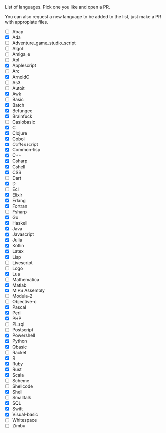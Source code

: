 List of languages. Pick one you like and open a PR.

You can also request a new language to be added to the list, just make a PR with appropiate files.

- [ ] Abap
- [x] Ada
- [ ] Adventure_game_studio_script
- [ ] Algol
- [ ] Amiga_e
- [ ] Apl
- [x] Applescript
- [ ] Arc
- [x] ArnoldC
- [ ] As3
- [ ] Autoit
- [x] Awk
- [ ] Basic
- [x] Batch
- [x] Befungee
- [x] Brainfuck
- [ ] Casiobasic
- [x] C
- [x] Clojure
- [x] Cobol
- [x] Coffeescript
- [x] Common-lisp
- [x] C++
- [x] Csharp
- [x] Cshell
- [x] CSS
- [ ] Dart
- [x] D
- [ ] Ecl
- [x] Elixir
- [x] Erlang
- [x] Fortran
- [ ] Fsharp
- [x] Go
- [x] Haskell
- [x] Java
- [x] Javascript
- [x] Julia
- [x] Kotlin
- [x] Latex
- [x] Lisp
- [ ] Livescript
- [ ] Logo
- [x] Lua
- [ ] Mathematica
- [x] Matlab
- [x] MIPS Assembly
- [ ] Modula-2
- [ ] Objective-c
- [x] Pascal
- [x] Perl
- [x] PHP
- [ ] Pl_sql
- [ ] Postscript
- [X] Powershell
- [x] Python
- [x] Qbasic
- [ ] Racket
- [x] R
- [x] Ruby
- [x] Rust
- [x] Scala
- [ ] Scheme
- [ ] Shellcode
- [x] Shell
- [ ] Smalltalk
- [x] SQL
- [x] Swift
- [x] Visual-basic
- [ ] Whitespace
- [ ] Zimbu
